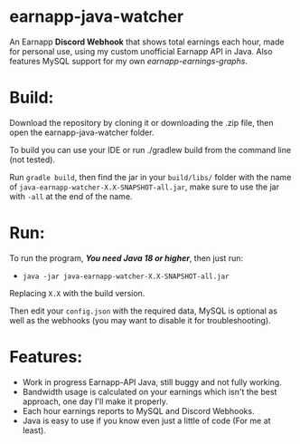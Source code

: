 # earnapp-java-watcher
An Earnapp **Discord Webhook** that shows total earnings each hour, made for personal use, using my custom unofficial Earnapp API in Java. Also features MySQL support for my own _earnapp-earnings-graphs_.

# Build:
Download the repository by cloning it or downloading the .zip file, then open the earnapp-java-watcher folder.

To build you can use your IDE or run ./gradlew build from the command line (not tested).

Run `gradle build`, then find the jar in your `build/libs/` folder with the name of `java-earnapp-watcher-X.X-SNAPSHOT-all.jar`, make sure to use
the jar with `-all` at the end of the name.

# Run:
To run the program, _**You need Java 18 or higher**_, then just run: 
- `java -jar java-earnapp-watcher-X.X-SNAPSHOT-all.jar`

Replacing `X.X` with the build version.

Then edit your `config.json` with the required data, MySQL is optional as well as the webhooks (you may want to disable it for troubleshooting).


# Features:
- Work in progress Earnapp-API Java, still buggy and not fully working.
- Bandwidth usage is calculated on your earnings which isn't the best approach, one day I'll make it properly.
- Each hour earnings reports to MySQL and Discord Webhooks.
- Java is easy to use if you know even just a little of code (For me at least).
